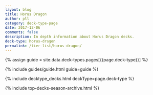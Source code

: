 ```yaml
---
layout: blog
title: Horus Dragon
author: pll
category: deck-type-page
date: 2017-12-06
comments: false
description: In depth information about Horus Dragon decks.
deck-type: horus-dragon
permalink: /tier-list/horus-dragon/ 
---
```


{% assign guide = site.data.deck-types.pages[{{page.deck-type}}] %}

{% include guides/guide.html guide=guide %}

{% include decktype_decks.html deckType=page.deck-type %}

{% include top-decks-season-archive.html %}